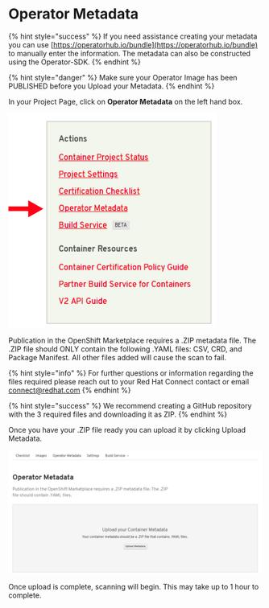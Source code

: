 # Operator Metadata

{% hint style="success" %}
If you need assistance creating your metadata you can use [https://operatorhub.io/bundle](https://operatorhub.io/bundle) to manually enter the information. The metadata can also be constructed using the Operator-SDK.
{% endhint %}

{% hint style="danger" %}
Make sure your Operator Image has been PUBLISHED before you Upload your Metadata.
{% endhint %}

In your Project Page, click on **Operator Metadata** on the left hand box.

![](../.gitbook/assets/image%20%285%29.png)

Publication in the OpenShift Marketplace requires a .ZIP metadata file. The .ZIP file should ONLY contain the following .YAML files: CSV, CRD, and Package Manifest. All other files added will cause the scan to fail.

{% hint style="info" %}
For further questions or information regarding the files required please reach out to your Red Hat Connect contact or email connect@redhat.com
{% endhint %}

{% hint style="success" %}
We recommend creating a GitHub repository with the 3 required files and downloading it as ZIP.
{% endhint %}

Once you have your .ZIP file ready you can upload it by clicking Upload Metadata.

![](../.gitbook/assets/image%20%288%29.png)

Once upload is complete, scanning will begin. This may take up to 1 hour to complete.

